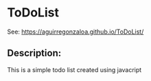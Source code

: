 # ToDoList

See: https://aguirregonzaloa.github.io/ToDoList/

## Description:

This is a simple todo list created using javacript


